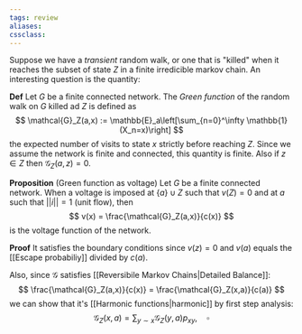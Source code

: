 ```yaml
---
tags: review
aliases:
cssclass:
---
```

 

Suppose we have a _transient_ random walk, or one that is "killed" when it reaches the subset of state $Z$ in a finite irredicible markov chain.
An interesting question is the quantity:

**Def** Let $G$ be a finite connected network. The _Green function_ of the random walk on $G$ killed ad $Z$ is defined as
$$
\mathcal{G}_Z(a,x) := \mathbb{E}_a\left[\sum_{n=0}^\infty \mathbb{1}(X_n=x)\right]
$$
the expected number of visits to state $x$ strictly before reaching $Z$.
Since we assume the network is finite and connected, this quantity is finite. Also if $z \in Z$ then $\mathcal{G}_Z(a,z) = 0$.

**Proposition** (Green function as voltage) Let $G$ be a finite connected network. When a voltage is imposed at $\{a\}\cup Z$ such that $v(Z)=0$ and at $a$ such that $||i|| = 1$ (unit flow), then
$$
v(x) = \frac{\mathcal{G}_Z(a,x)}{c(x)}
$$
is the voltage function of the network.

**Proof** It satisfies the boundary conditions since $v(z)=0$ and $v(a)$ equals the [[Escape probabiliy]] divided by $c(a)$.

Also, since $\mathcal{G}$ satisfies [[Reversibile Markov Chains|Detailed Balance]]:
$$
\frac{\mathcal{G}_Z(a,x)}{c(x)} = \frac{\mathcal{G}_Z(x,a)}{c(a)}
$$
we can show that it's [[Harmonic functions|harmonic]] by first step analysis:
$$
\mathcal{G}_Z(x,a) = \sum_{y \sim x} \mathcal{G}_Z(y,a)p_{xy}, \quad \square
$$

